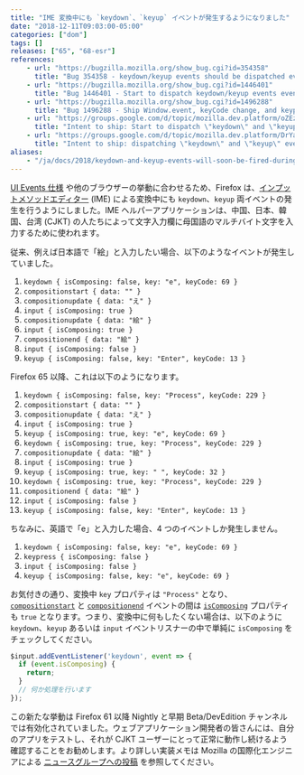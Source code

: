 ```yaml
---
title: "IME 変換中にも `keydown`、`keyup` イベントが発生するようになりました"
date: "2018-12-11T09:03:00-05:00"
categories: ["dom"]
tags: []
releases: ["65", "68-esr"]
references:
    - url: "https://bugzilla.mozilla.org/show_bug.cgi?id=354358"
      title: "Bug 354358 - keydown/keyup events should be dispatched even during composition (but keypress shouldn't be so)"
    - url: "https://bugzilla.mozilla.org/show_bug.cgi?id=1446401"
      title: "Bug 1446401 - Start to dispatch keydown/keyup events even during composition in Nightly and early Beta"
    - url: "https://bugzilla.mozilla.org/show_bug.cgi?id=1496288"
      title: "Bug 1496288 - Ship Window.event, keyCode change, and keypress event handling changes"
    - url: "https://groups.google.com/d/topic/mozilla.dev.platform/oZEz5JH9ZK8/discussion"
      title: "Intent to ship: Start to dispatch \"keydown\" and \"keyup\" events even if composing (only in Nightly and early Beta)"
    - url: "https://groups.google.com/d/topic/mozilla.dev.platform/DrYa0gDxI5Q/discussion"
      title: "Intent to ship: dispatching \"keydown\" and \"keyup\" events during IME composition"
aliases:
    - "/ja/docs/2018/keydown-and-keyup-events-will-soon-be-fired-during-ime-composition/"
---
```

[UI Events 仕様](https://w3c.github.io/uievents/) や他のブラウザーの挙動に合わせるため、Firefox は、[インプットメソッドエディター](https://ja.wikipedia.org/wiki/%E3%82%A4%E3%83%B3%E3%83%97%E3%83%83%E3%83%88%E3%83%A1%E3%82%BD%E3%83%83%E3%83%89) (IME) による変換中にも `keydown`、`keyup` 両イベントの発生を行うようにしました。IME ヘルパーアプリケーションは、中国、日本、韓国、台湾 (CJKT) の人たちによって文字入力欄に母国語のマルチバイト文字を入力するために使われます。

従来、例えば日本語で「絵」と入力したい場合、以下のようなイベントが発生していました。

1. `keydown { isComposing: false, key: "e", keyCode: 69 }`
1. `compositionstart { data: "" }`
3. `compositionupdate { data: "え" }`
4. `input { isComposing: true }`
5. `compositionupdate { data: "絵" }`
6. `input { isComposing: true }`
7. `compositionend { data: "絵" }`
8. `input { isComposing: false }`
9. `keyup { isComposing: false, key: "Enter", keyCode: 13 }`

Firefox 65 以降、これは以下のようになります。

1. `keydown { isComposing: false, key: "Process", keyCode: 229 }`
2. `compositionstart { data: "" }`
3. `compositionupdate { data: "え" }`
4. `input { isComposing: true }`
5. `keyup { isComposing: true, key: "e", keyCode: 69 }`
6. `keydown { isComposing: true, key: "Process", keyCode: 229 }`
7. `compositionupdate { data: "絵" }`
8. `input { isComposing: true }`
9. `keyup { isComposing: true, key: " ", keyCode: 32 }`
10. `keydown { isComposing: true, key: "Process", keyCode: 229 }`
11. `compositionend { data: "絵" }`
12. `input { isComposing: false }`
13. `keyup { isComposing: false, key: "Enter", keyCode: 13 }`

ちなみに、英語で「e」と入力した場合、4 つのイベントしか発生しません。

1. `keydown { isComposing: false, key: "e", keyCode: 69 }`
2. `keypress { isComposing: false }`
3. `input { isComposing: false }`
4. `keyup { isComposing: false, key: "e", keyCode: 69 }`

お気付きの通り、変換中 `key` プロパティは `"Process"` となり、[`compositionstart`](https://developer.mozilla.org/docs/Web/Events/compositionstart) と [`compositionend`](https://developer.mozilla.org/docs/Web/Events/compositionend) イベントの間は [`isComposing`](https://developer.mozilla.org/docs/Web/API/KeyboardEvent/isComposing) プロパティも `true` となります。つまり、変換中に何もしたくない場合は、以下のように `keydown`、`keyup` あるいは `input` イベントリスナーの中で単純に `isComposing` をチェックしてください。

```js
$input.addEventListener('keydown', event => {
  if (event.isComposing) {
    return;
  }
  // 何か処理を行います
});
```

この新たな挙動は Firefox 61 以降 Nightly と早期 Beta/DevEdition チャンネルでは有効化されていました。ウェブアプリケーション開発者の皆さんには、自分のアプリをテストし、それが CJKT ユーザーにとって正常に動作し続けるよう確認することをお勧めします。より詳しい実装メモは Mozilla の国際化エンジニアによる [ニュースグループへの投稿](https://groups.google.com/d/topic/mozilla.dev.platform/oZEz5JH9ZK8/discussion) を参照してください。
